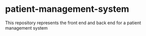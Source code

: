 # patient-management-system
This repository represents the front end and back end for a patient management system
